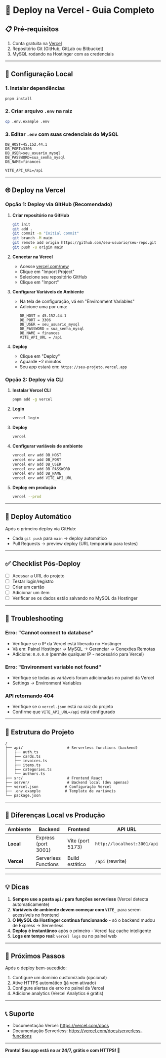 # 🚀 Deploy na Vercel - Guia Completo

## 📋 Pré-requisitos

1. Conta gratuita na [Vercel](https://vercel.com)
2. Repositório Git (GitHub, GitLab ou Bitbucket)
3. MySQL rodando na Hostinger com as credenciais

---

## 🔧 Configuração Local

### 1. Instalar dependências
```bash
pnpm install
```

### 2. Criar arquivo `.env` na raiz
```bash
cp .env.example .env
```

### 3. Editar `.env` com suas credenciais do MySQL
```env
DB_HOST=45.152.44.1
DB_PORT=3306
DB_USER=seu_usuario_mysql
DB_PASSWORD=sua_senha_mysql
DB_NAME=finances

VITE_API_URL=/api
```

---

## 🌐 Deploy na Vercel

### Opção 1: Deploy via GitHub (Recomendado)

1. **Criar repositório no GitHub**
   ```bash
   git init
   git add .
   git commit -m "Initial commit"
   git branch -M main
   git remote add origin https://github.com/seu-usuario/seu-repo.git
   git push -u origin main
   ```

2. **Conectar na Vercel**
   - Acesse [vercel.com/new](https://vercel.com/new)
   - Clique em "Import Project"
   - Selecione seu repositório GitHub
   - Clique em "Import"

3. **Configurar Variáveis de Ambiente**
   - Na tela de configuração, vá em "Environment Variables"
   - Adicione uma por uma:
     ```
     DB_HOST = 45.152.44.1
     DB_PORT = 3306
     DB_USER = seu_usuario_mysql
     DB_PASSWORD = sua_senha_mysql
     DB_NAME = finances
     VITE_API_URL = /api
     ```

4. **Deploy**
   - Clique em "Deploy"
   - Aguarde ~2 minutos
   - Seu app estará em: `https://seu-projeto.vercel.app`

### Opção 2: Deploy via CLI

1. **Instalar Vercel CLI**
   ```bash
   pnpm add -g vercel
   ```

2. **Login**
   ```bash
   vercel login
   ```

3. **Deploy**
   ```bash
   vercel
   ```

4. **Configurar variáveis de ambiente**
   ```bash
   vercel env add DB_HOST
   vercel env add DB_PORT
   vercel env add DB_USER
   vercel env add DB_PASSWORD
   vercel env add DB_NAME
   vercel env add VITE_API_URL
   ```

5. **Deploy em produção**
   ```bash
   vercel --prod
   ```

---

## 🔄 Deploy Automático

Após o primeiro deploy via GitHub:
- Cada `git push` para `main` → deploy automático
- Pull Requests → preview deploy (URL temporária para testes)

---

## ✅ Checklist Pós-Deploy

- [ ] Acessar a URL do projeto
- [ ] Testar login/registro
- [ ] Criar um cartão
- [ ] Adicionar um item
- [ ] Verificar se os dados estão salvando no MySQL da Hostinger

---

## 🐛 Troubleshooting

### Erro: "Cannot connect to database"
- Verifique se o IP da Vercel está liberado no Hostinger
- Vá em: Painel Hostinger → MySQL → Gerenciar → Conexões Remotas
- Adicione: `0.0.0.0` (permite qualquer IP - necessário para Vercel)

### Erro: "Environment variable not found"
- Verifique se todas as variáveis foram adicionadas no painel da Vercel
- Settings → Environment Variables

### API retornando 404
- Verifique se o `vercel.json` está na raiz do projeto
- Confirme que `VITE_API_URL=/api` está configurado

---

## 📁 Estrutura do Projeto

```
/
├── api/                    # Serverless functions (backend)
│   ├── auth.ts
│   ├── cards.ts
│   ├── invoices.ts
│   ├── items.ts
│   ├── categories.ts
│   └── authors.ts
├── src/                    # Frontend React
├── server/                 # Backend local (dev apenas)
├── vercel.json            # Configuração Vercel
├── .env.example           # Template de variáveis
└── package.json
```

---

## 🎯 Diferenças Local vs Produção

| Ambiente | Backend | Frontend | API URL |
|----------|---------|----------|---------|
| **Local** | Express (port 3001) | Vite (port 5173) | `http://localhost:3001/api` |
| **Vercel** | Serverless Functions | Build estático | `/api` (rewrite) |

---

## 💡 Dicas

1. **Sempre use a pasta `api/` para funções serverless** (Vercel detecta automaticamente)
2. **Variáveis de ambiente devem começar com `VITE_`** para serem acessíveis no frontend
3. **O MySQL da Hostinger continua funcionando** - só o backend mudou de Express → Serverless
4. **Deploy é instantâneo** após o primeiro - Vercel faz cache inteligente
5. **Logs em tempo real**: `vercel logs` ou no painel web

---

## 🚀 Próximos Passos

Após o deploy bem-sucedido:
1. Configure um domínio customizado (opcional)
2. Ative HTTPS automático (já vem ativado)
3. Configure alertas de erro no painel da Vercel
4. Adicione analytics (Vercel Analytics é grátis)

---

## 📞 Suporte

- Documentação Vercel: https://vercel.com/docs
- Documentação Serverless: https://vercel.com/docs/serverless-functions

---

**Pronto! Seu app está no ar 24/7, grátis e com HTTPS! 🎉**
